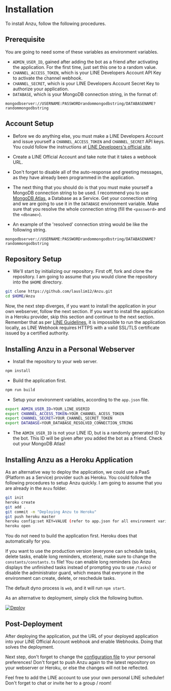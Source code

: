 # Installation

To install Anzu, follow the following procedures.

## Prerequisite

You are going to need some of these variables as environment variables.

- `ADMIN_USER_ID`, gained after adding the bot as a friend after activating the application. For the first time, just set this one to a random value.
- `CHANNEL_ACCESS_TOKEN`, which is your LINE Developers Account API Key to activate the channel webhook.
- `CHANNEL_SECRET`, which is your LINE Developers Account Secret Key to authorize your application.
- `DATABASE`, which is your MongoDB connection string, in the format of:

```text
mongodbserver://USERNAME:PASSWORDrandommongodbstring/DATABASENAME?randommongodbstring
```

## Account Setup

- Before we do anything else, you must make a LINE Developers Account and issue yourself a `CHANNEL_ACCESS_TOKEN` and `CHANNEL_SECRET` API keys. You could follow the instructions at [LINE Developers's official site](https://developers.line.biz/en/).

- Create a LINE Official Account and take note that it takes a webhook URL.

- Don't forget to disable all of the auto-response and greeting messages, as they have already been programmed in the application.

- The next thing that you should do is that you must make yourself a MongoDB connection string to be used. I recommend you to use [MongoDB Atlas](https://www.mongodb.com/cloud/atlas), a Database as a Service. Get your connection string and we are going to use it in the `DATABASE` environment variable. Make sure that you resolve the whole connection string (fill the `<password>` and the `<dbname>`).

- An example of the 'resolved' connection string would be like the following string.

```text
mongodbserver://USERNAME:PASSWORDrandommongodbstring/DATABASENAME?randommongodbstring
```

## Repository Setup

- We'll start by initializing our repository. First off, fork and clone the repository. I am going to assume that you would clone the repository into the `$HOME` directory.

```bash
git clone https://github.com/lauslim12/Anzu.git
cd $HOME/Anzu
```

Now, the next step diverges, if you want to install the application in your own webserver, follow the next section. If you want to install the application in a Heroku provider, skip this section and continue to the next section. Remember that as per [LINE Guidelines](https://developers.line.biz/en/docs/messaging-api/building-bot/), it is impossible to run the application locally, as LINE Webhook requires HTTPS with a valid SSL/TLS certificate issued by a certified authority.

## Installing Anzu in a Personal Webserver

- Install the repository to your web server.

```bash
npm install
```

- Build the application first.

```bash
npm run build
```

- Setup your environment variables, according to the `app.json` file.

```bash
export ADMIN_USER_ID=YOUR_LINE_USERID
export CHANNEL_ACCESS_TOKEN=YOUR_CHANNEL_ACESS_TOKEN
export CHANNEL_SECRET=YOUR_CHANNEL_SECRET_TOKEN
export DATABASE=YOUR_DATABASE_RESOLVED_CONNECTION_STRING
```

- The `ADMIN_USER_ID` is not your LINE ID, but is a randomly generated ID by the bot. This ID will be given after you added the bot as a friend. Check out your MongoDB Atlas!

## Installing Anzu as a Heroku Application

As an alternative way to deploy the application, we could use a PaaS (Platform as a Service) provider such as Heroku. You could follow the following procedures to setup Anzu quickly. I am going to assume that you are already in the `Anzu` folder.

```bash
git init
heroku create
git add .
git commit -m "Deploying Anzu to Heroku"
git push heroku master
heroku config:set KEY=VALUE (refer to app.json for all environment variables)
heroku open
```

You do not need to build the application first. Heroku does that automatically for you.

If you want to use the production version (everyone can schedule tasks, delete tasks, enable long reminders, etcetera), make sure to change the `constants/constants.ts` file! You can enable long reminders (so Anzu displays the unfinished tasks instead of prompting you to use `/tasks`) or disable the administrator guard, which means that everyone in the environment can create, delete, or reschedule tasks.

The default dyno process is `web`, and it will run `npm start`.

As an alternative to deployment, simply click the following button.

[![Deploy](https://www.herokucdn.com/deploy/button.svg)](https://heroku.com/deploy?template=https://github.com/lauslim12/Anzu)

## Post-Deployment

After deploying the application, put the URL of your deployed application into your LINE Official Account webhook and enable Webhooks. Doing that solves the deployment.

Next step, don't forget to change the [configuration file](configurations.md) to your personal preferences! Don't forget to push Anzu again to the latest repository on your webserver or Heroku, or else the changes will not be reflected.

Feel free to add the LINE account to use your own personal LINE scheduler! Don't forget to chat or invite her to a group / room!
